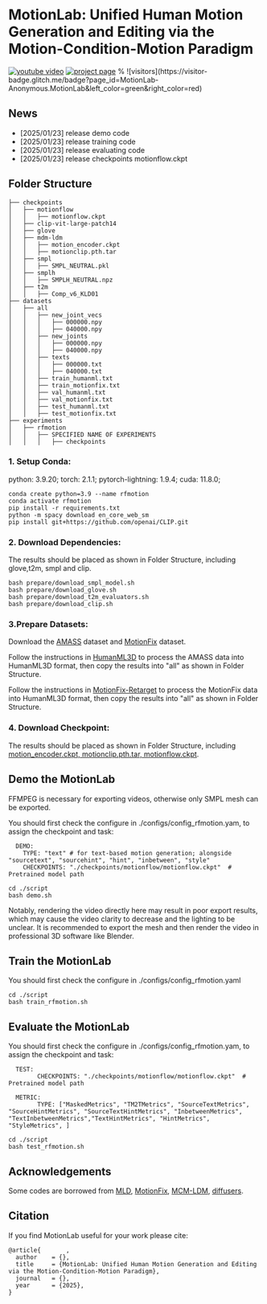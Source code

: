 # MotionLab: Unified Human Motion Generation and Editing via the Motion-Condition-Motion Paradigm

<p align="left">
    <a href='https://www.youtube.com/watch?v=X5yFMSJLNcE'><img src='https://img.shields.io/badge/video-video-purple' alt='youtube video'></a>
    <a href='https://motionlab-anonymous.github.io/motionlab.github.io/'><img src='https://img.shields.io/badge/project-project-blue' alt='project page'></a>
    % ![visitors](https://visitor-badge.glitch.me/badge?page_id=MotionLab-Anonymous.MotionLab&left_color=green&right_color=red)
</p>

## News
- [2025/01/23] release demo code
- [2025/01/23] release training code
- [2025/01/23] release evaluating code
- [2025/01/23] release checkpoints motionflow.ckpt

## Folder Structure
```
├── checkpoints
│   ├── motionflow
│   │   ├── motionflow.ckpt
│   ├── clip-vit-large-patch14
│   ├── glove
│   ├── mdm-ldm
│   │   ├── motion_encoder.ckpt
│   │   ├── motionclip.pth.tar
│   ├── smpl
│   │   ├── SMPL_NEUTRAL.pkl
│   ├── smplh
│   │   ├── SMPLH_NEUTRAL.npz
│   ├── t2m
│   │   ├── Comp_v6_KLD01
├── datasets
│   ├── all
│   │   ├── new_joint_vecs
│   │   │   ├── 000000.npy
│   │   │   ├── 040000.npy
│   │   ├── new_joints
│   │   │   ├── 000000.npy
│   │   │   ├── 040000.npy
│   │   ├── texts
│   │   │   ├── 000000.txt
│   │   │   ├── 040000.txt
│   │   ├── train_humanml.txt
│   │   ├── train_motionfix.txt
│   │   ├── val_humanml.txt
│   │   ├── val_motionfix.txt
│   │   ├── test_humanml.txt
│   │   ├── test_motionfix.txt
├── experiments
│   ├── rfmotion
│   │   ├── SPECIFIED NAME OF EXPERIMENTS
│   │   │   ├── checkpoints
```


### 1. Setup Conda:
python: 3.9.20; torch: 2.1.1; pytorch-lightning: 1.9.4; cuda: 11.8.0;

```
conda create python=3.9 --name rfmotion
conda activate rfmotion
pip install -r requirements.txt
python -m spacy download en_core_web_sm
pip install git+https://github.com/openai/CLIP.git
```

### 2. Download Dependencies:
The results should be placed as shown in Folder Structure, including glove,t2m, smpl and clip.
```
bash prepare/download_smpl_model.sh
bash prepare/download_glove.sh
bash prepare/download_t2m_evaluators.sh
bash prepare/download_clip.sh
```

### 3.Prepare Datasets:
Download the [AMASS](https://amass.is.tue.mpg.de/) dataset and [MotionFix](https://github.com/atnikos/motionfix) dataset.

Follow the instructions in [HumanML3D](https://github.com/EricGuo5513/HumanML3D) to process the AMASS data into HumanML3D format, then copy the results into "all" as shown in Folder Structure.

Follow the instructions in [MotionFix-Retarget](https://github.com/MotionLab-Anonymous/MotionFix-Retarget) to process the MotionFix data into HumanML3D format, then copy the results into "all" as shown in Folder Structure.

### 4. Download Checkpoint:
The results should be placed as shown in Folder Structure, including [motion_encoder.ckpt, motionclip.pth.tar, motionflow.ckpt](https://drive.google.com/drive/folders/1ph3otOlYqINvwFuvrt92nvzypZDs4haj?usp=drive_link).

## Demo the MotionLab
FFMPEG is necessary for exporting videos, otherwise only SMPL mesh can be exported.

You should first check the configure in ./configs/config_rfmotion.yam, to assign the checkpoint and task:

      DEMO:
        TYPE: "text" # for text-based motion generation; alongside "sourcetext", "sourcehint", "hint", "inbetween", "style"
        CHECKPOINTS: "./checkpoints/motionflow/motionflow.ckpt"  # Pretrained model path
        
```
cd ./script
bash demo.sh
```

Notably, rendering the video directly here may result in poor export results, which may cause the video clarity to decrease and the lighting to be unclear. It is recommended to export the mesh and then render the video in professional 3D software like Blender.

## Train the MotionLab
You should first check the configure in ./configs/config_rfmotion.yaml
```
cd ./script
bash train_rfmotion.sh
```

## Evaluate the MotionLab
You should first check the configure in ./configs/config_rfmotion.yam, to assign the checkpoint and task:

      TEST:
            CHECKPOINTS: "./checkpoints/motionflow/motionflow.ckpt"  # Pretrained model path
              
      METRIC:
            TYPE: ["MaskedMetrics", "TM2TMetrics", "SourceTextMetrics", "SourceHintMetrics", "SourceTextHintMetrics", "InbetweenMetrics", "TextInbetweenMetrics","TextHintMetrics", "HintMetrics", "StyleMetrics", ]
```
cd ./script
bash test_rfmotion.sh
```

## Acknowledgements

Some codes are borrowed from [MLD](https://github.com/ChenFengYe/motion-latent-diffusion), [MotionFix](https://github.com/atnikos/motionfix), [MCM-LDM](https://github.com/XingliangJin/MCM-LDM), [diffusers](https://github.com/huggingface/diffusers).

## Citation
If you find MotionLab useful for your work please cite:
```
@article{       ,
  author    = {},
  title     = {MotionLab: Unified Human Motion Generation and Editing via the Motion-Condition-Motion Paradigm},
  journal   = {},
  year      = {2025},
}
```


